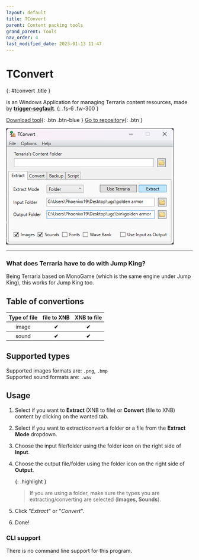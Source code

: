 ```yaml
---
layout: default
title: TConvert
parent: Content packing tools
grand_parent: Tools
nav_order: 4
last_modified_date: 2023-01-13 11:47
---
```


# TConvert
{: #tconvert .title }

is an Windows Application for managing Terraria content resources, made by [**trigger-segfault**](https://github.com/trigger-segfault).
{: .fs-6 .fw-300 }
<!-- more -->


[Download tool](https://github.com/trigger-segfault/TConvert/releases/latest){: .btn .btn-blue }
[Go to repository](https://github.com/trigger-segfault/TConvert){: .btn }

![Preview](./images/TConvert.png)

---

### What does Terraria have to do with Jump King?
Being Terraria based on MonoGame (which is the same engine under Jump King), this works for Jump King too.

## Table of convertions

<table>
    <thead>
        <tr>
            <th>Type of file</th>
            <th>file to XNB</th>
            <th>XNB to file</th>
        </tr>
    </thead>
    <tbody>
        <tr>
            <th style="font-weight: normal;">image</th>
            <th class="label-green">✔</th>
            <th class="label-green">✔</th>
        </tr>
        <tr>
            <th style="font-weight: normal;">sound</th>
            <th class="label-green">✔</th>
            <th class="label-green">✔</th>
        </tr>
    </tbody>
</table>

## Supported types
Supported images formats are: `.png`, `.bmp`<br>
Supported sound formats are: `.wav`

## Usage

1. Select if you want to **Extract** (XNB to file) or **Convert** (file to XNB) content by clicking on the wanted tab.
2. Select if you want to extract/convert a folder or a file from the **Extract Mode** dropdown.
3. Choose the input file/folder using the folder icon on the right side of **Input**.
4. Choose the output file/folder using the folder icon on the right side of **Output**.
   
   {: .highlight }
   > If you are using a folder, make sure the types you are extracting/converting are selected (**Images, Sounds**).

5. Click "*Extract*" or "*Convert*".
6. Done!

### CLI support

There is no command line support for this program.